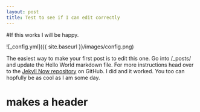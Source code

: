 ```yaml
---
layout: post
title: Test to see if I can edit correctly
---
```


#If this works I will be happy.

![_config.yml]({{ site.baseurl }}/images/config.png)

The easiest way to make your first post is to edit this one. Go into /_posts/ and update the Hello World markdown file. For more instructions head over to the [Jekyll Now repository](https://github.com/barryclark/jekyll-now) on GitHub. I did and it worked. You too can hopfully be as cool as I am some day.

# makes a header
